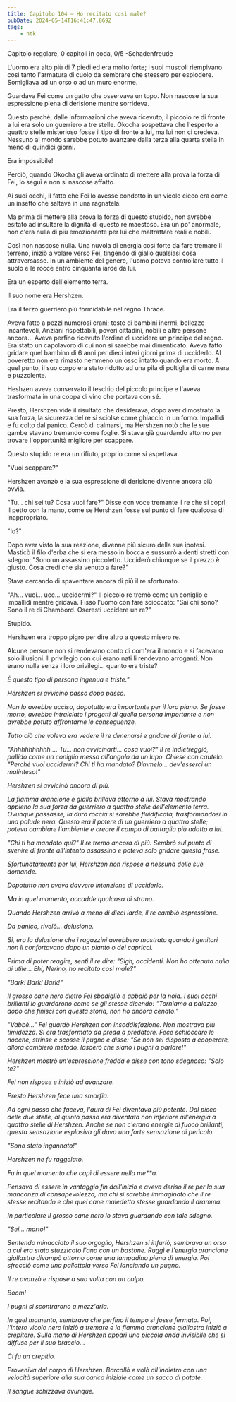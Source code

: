 ```yaml
---
title: Capitolo 104 – Ho recitato così male?
pubDate: 2024-05-14T16:41:47.869Z
tags:
    - htk
---
```


Capitolo regolare,
0 capitoli in coda, 0/5
-Schadenfreude

L'uomo era alto più di 7 piedi ed era molto forte; i suoi muscoli riempivano così tanto l'armatura di cuoio da sembrare che stessero per esplodere. Somigliava ad un orso o ad un muro enorme.

Guardava Fei come un gatto che osservava un topo. Non nascose la sua espressione piena di derisione mentre sorrideva.

Questo perché, dalle informazioni che aveva ricevuto, il piccolo re di fronte a lui era solo un guerriero a tre stelle. Okocha sospettava che l'esperto a quattro stelle misterioso fosse il tipo di fronte a lui, ma lui non ci credeva. Nessuno al mondo sarebbe potuto avanzare dalla terza alla quarta stella in meno di quindici giorni.

Era impossibile!

Perciò, quando Okocha gli aveva ordinato di mettere alla prova la forza di Fei, lo seguì e non si nascose affatto.

Ai suoi occhi, il fatto che Fei lo avesse condotto in un vicolo cieco era come un insetto che saltava in una ragnatela.

Ma prima di mettere alla prova la forza di questo stupido, non avrebbe esitato ad insultare la dignità di questo re maestoso. Era un po' anormale, non c'era nulla di più emozionante per lui che maltrattare reali e nobili.

Così non nascose nulla. Una nuvola di energia così forte da fare tremare il terreno, iniziò a volare verso Fei, tingendo di giallo qualsiasi cosa attraversasse. In un ambiente del genere, l'uomo poteva controllare tutto il suolo e le rocce entro cinquanta iarde da lui.

Era un esperto dell'elemento terra.

Il suo nome era Hershzen.

Era il terzo guerriero più formidabile nel regno Thrace.

Aveva fatto a pezzi numerosi crani; teste di bambini inermi, bellezze incantevoli, Anziani rispettabili, poveri cittadini, nobili e altre persone ancora... Aveva perfino ricevuto l'ordine di uccidere un principe del regno. Era stato un capolavoro di cui non si sarebbe mai dimenticato. Aveva fatto gridare quel bambino di 6 anni per dieci interi giorni prima di ucciderlo. Al poveretto non era rimasto nemmeno un osso intatto quando era morto. A quel punto, il suo corpo era stato ridotto ad una pila di poltiglia di carne nera e puzzolente.

Heshzen aveva conservato il teschio del piccolo principe e l'aveva trasformata in una coppa di vino che portava con sé.

Presto, Hershzen vide il risultato che desiderava, dopo aver dimostrato la sua forza, la sicurezza del re si sciolse come ghiaccio in un forno. Impallidì e fu colto dal panico. Cercò di calmarsi, ma Hershzen notò che le sue gambe stavano tremando come foglie. Si stava già guardando attorno per trovare l'opportunità migliore per scappare.

Questo stupido re era un rifiuto, proprio come si aspettava.

"Vuoi scappare?"

Hershzen avanzò e la sua espressione di derisione divenne ancora più ovvia.

"Tu... chi sei tu? Cosa vuoi fare?" Disse con voce tremante il re che si coprì il petto con la mano, come se Hershzen fosse sul punto di fare qualcosa di inappropriato.

"Io?"

Dopo aver visto la sua reazione, divenne più sicuro della sua ipotesi. Masticò il filo d'erba che si era messo in bocca e sussurrò a denti stretti con sdegno: "Sono un assassino piccoletto. Ucciderò chiunque se il prezzo è giusto. Cosa credi che sia venuto a fare?"

Stava cercando di spaventare ancora di più il re sfortunato.

"Ah... vuoi... ucc... uccidermi?" Il piccolo re tremò come un coniglio e impallidì mentre gridava. Fissò l'uomo con fare scioccato: "Sai chi sono? Sono il re di Chambord. Oseresti uccidere un re?"

Stupido.

Hershzen era troppo pigro per dire altro a questo misero re.

Alcune persone non si rendevano conto di com'era il mondo e si facevano solo illusioni. Il privilegio con cui erano nati li rendevano arroganti. Non erano nulla senza i loro privilegi... quanto era triste?

<em>È questo tipo di persona ingenua e triste."

Hershzen si avvicinò passo dopo passo.

Non lo avrebbe ucciso, dopotutto era importante per il loro piano. Se fosse morto, avrebbe intralciato i progetti di quella persona importante e non avrebbe potuto affrontarne le conseguenze.

Tutto ciò che voleva era vedere il re dimenarsi e gridare di fronte a lui.

"Ahhhhhhhhhh.... Tu... non avvicinarti... cosa vuoi?" Il re indietreggiò, pallido come un coniglio messo all'angolo da un lupo. Chiese con cautela: "Perché vuoi uccidermi? Chi ti ha mandato? Dimmelo... dev'esserci un malinteso!"

Hershzen si avvicinò ancora di più.

La fiamma arancione e gialla brillava attorno a lui. Stava mostrando appieno la sua forza da guerriero a quattro stelle dell'elemento terra. Ovunque passasse, la dura roccia si sarebbe fluidificata, trasformandosi in una palude nera. Questo era il potere di un guerriero a quattro stelle; poteva cambiare l'ambiente e creare il campo di battaglia più adatto a lui.

"Chi ti ha mandato qui?" Il re tremò ancora di più. Sembrò sul punto di svenire di fronte all'intento assassino e poteva solo gridare questa frase.

Sfortunatamente per lui, Hershzen non rispose a nessuna delle sue domande.

Dopotutto non aveva davvero intenzione di ucciderlo.

Ma in quel momento, accadde qualcosa di strano.

Quando Hershzen arrivò a meno di dieci iarde, il re cambiò espressione.

Da panico, rivelò... delusione.

Sì, era la delusione che i ragazzini avrebbero mostrato quando i genitori non li confortavano dopo un pianto o dei capricci.

Prima di poter reagire, sentì il re dire: "Sigh, accidenti. Non ho ottenuto nulla di utile... Ehi, Nerino, ho recitato così male?"

"Bark! Bark! Bark!"

Il grosso cane nero dietro Fei sbadigliò e abbaiò per la noia. I suoi occhi brillanti lo guardarono come se gli stesse dicendo: "Torniamo a palazzo dopo che finisci con questa storia, non ho ancora cenato."

"Vabbè..." Fei guardò Hershzen con insoddisfazione. Non mostrava più timidezza. Si era trasformato da preda a predatore. Fece schioccare le nocche, strinse e scosse il pugno e disse: "Se non sei disposto a cooperare, allora cambierò metodo, lascerò che siano i pugni a parlare!"

Hershzen mostrò un'espressione fredda e disse con tono sdegnoso: "Solo te?"

Fei non rispose e iniziò ad avanzare.

Presto Hershzen fece una smorfia.

Ad ogni passo che faceva, l'aura di Fei diventava più potente. Dal picco delle due stelle, al quinto passo era diventata non inferiore all'energia a quattro stelle di Hershzen. Anche se non c'erano energie di fuoco brillanti, questa sensazione esplosiva gli dava una forte sensazione di pericolo.

"Sono stato ingannato!"

Hershzen ne fu raggelato.

Fu in quel momento che capì di essere nella me**a.

Pensava di essere in vantaggio fin dall'inizio e aveva deriso il re per la sua mancanza di consapevolezza, ma chi si sarebbe immaginato che il re stesse recitando e che quel cane maledetto stesse guardando il dramma.

In particolare il grosso cane nero lo stava guardando con tale sdegno.

"Sei... morto!"

Sentendo minacciato il suo orgoglio, Hershzen si infuriò, sembrava un orso a cui era stato stuzzicato l'ano con un bastone. Ruggì e l'energia arancione giallastra divampò attorno come una lampadina piena di energia. Poi sfrecciò come una pallottola verso Fei lanciando un pugno.

Il re avanzò e rispose a sua volta con un colpo.

Boom!

I pugni si scontrarono a mezz'aria.

In quel momento, sembrava che perfino il tempo si fosse fermato. Poi, l'intero vicolo nero iniziò a tremare e la fiamma arancione giallastra iniziò a crepitare. Sulla mano di Hershzen apparì una piccola onda invisibile che si diffuse per il suo braccio...

Ci fu un crepitio.

Proveniva dal corpo di Hershzen. Barcollò e volò all'indietro con una velocità superiore alla sua carica iniziale come un sacco di patate.

Il sangue schizzava ovunque.


